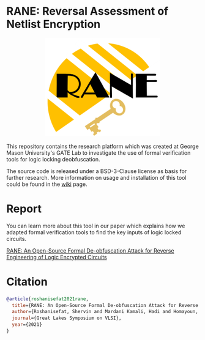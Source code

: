 # RANE: Reversal Assessment of Netlist Encryption

<p align="center">
  <img width="300" src="/Logo.png" />
</p>

This repository contains the research platform which was created at George Mason University's GATE Lab to investigate
the use of formal verification tools for logic locking deobfuscation.

The source code is released under a BSD-3-Clause license as basis for further research. More information on usage and
installation of this tool could be found in the [wiki](/wiki) page.

# Report

You can learn more about this tool in our paper which explains how we adapted formal verification tools to find the key
inputs of logic locked circuits.

[RANE: An Open-Source Formal De-obfuscation Attack for Reverse Engineering of Logic Encrypted Circuits](https://)

# Citation

```bibtex
@article{roshanisefat2021rane,
  title={RANE: An Open-Source Formal De-obfuscation Attack for Reverse Engineering of Logic Encrypted Circuits},
  author={Roshanisefat, Shervin and Mardani Kamali, Hadi and Homayoun, Houman and Sasan, Avesta},
  journal={Great Lakes Symposium on VLSI},
  year={2021}
}
```
